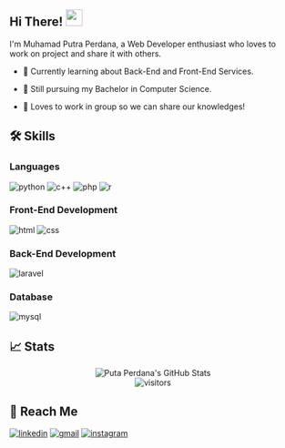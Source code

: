 ## Hi There! <img src="https://media.giphy.com/media/hvRJCLFzcasrR4ia7z/giphy.gif" width="29px">

I'm Muhamad Putra Perdana, a Web Developer enthusiast who loves to work on project and share it with others.

- :rocket: Currently learning about Back-End and Front-End Services.

- :book: Still pursuing my Bachelor in Computer Science.

- :raised_hands: Loves to work in group so we can share our knowledges!

## 🛠️ Skills

### Languages
![python](https://img.shields.io/badge/Python-3776AB?style=for-the-badge&logo=python&logoColor=white)
![c++](https://img.shields.io/badge/-C++-00599C?logo=c%2B%2B&logoColor=white&&style=for-the-badge)
![php](https://img.shields.io/badge/-php-777BB4?logo=php&logoColor=white&style=for-the-badge)
![r](https://img.shields.io/badge/-R-276DC3?logo=r&logoColor=white&style=for-the-badge)

### Front-End Development
![html](https://img.shields.io/badge/HTML5-E34F26?style=for-the-badge&logo=html5&logoColor=white)
![css](https://img.shields.io/badge/CSS3-1572B6?style=for-the-badge&logo=css3&logoColor=white)

### Back-End Development
![laravel](https://img.shields.io/badge/-Laravel-FF2D20?logo=laravel&logoColor=white&&style=for-the-badge)

### Database
![mysql](https://img.shields.io/badge/MySQL-20232A?style=for-the-badge&logo=mysql&logoColor=white)


## 📈 Stats

<div align="center">
<img src="https://github-readme-stats.vercel.app/api?username=putraprdn&show_icons=true&hide_border=true&theme=algolia" alt="Puta Perdana's GitHub Stats">
</div>

<div align="center">
<img src="https://visitor-badge.laobi.icu/badge?page_id=putraprdn" alt="visitors">
</div>

## :pushpin: Reach Me
[![linkedin](https://img.shields.io/badge/LinkedIn-0077B5?style=for-the-badge&logo=LinkedIn&logoColor=white)](https://www.linkedin.com/in/putraprdn/)
[![gmail](https://img.shields.io/badge/Gmail-D14836?style=for-the-badge&logo=Gmail&logoColor=white)](mailto:https://github.com/putraperdana138)
[![instagram](https://img.shields.io/badge/Instagram-E4405F?style=for-the-badge&logo=instagram&logoColor=white)](https://www.instagram.com/putra_perdanas/)
